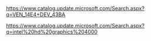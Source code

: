 https://www.catalog.update.microsoft.com/Search.aspx?q=VEN_14E4+DEV_43BA

https://www.catalog.update.microsoft.com/Search.aspx?q=intel%20hd%20graphics%204000

